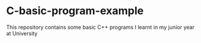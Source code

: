 # C-basic-program-example
This repository contains some basic C++ programs I learnt in my junior year at University
